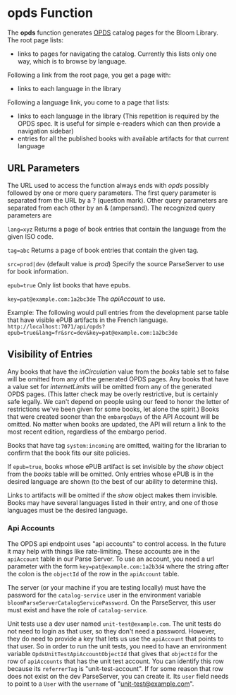 # opds Function

The **opds** function generates [OPDS](https://specs.opds.io/opds-1.2.html) catalog pages for the Bloom Library.
The root page lists:

- links to pages for navigating the catalog.
  Currently this lists only one way, which is to browse by language.

Following a link from the root page, you get a page with:

- links to each language in the library

Following a language link, you come to a page that lists:

- links to each language in the library (This repetition is required by the OPDS spec. It is useful for simple e-readers which can then provide a navigation sidebar)
- entries for all the published books with available artifacts for that current language

## URL Parameters

The URL used to access the function always ends with _opds_ possibly followed by one or more query parameters. The
first query parameter is separated from the URL by a ? (question mark). Other query parameters are separated from
each other by an & (ampersand). The recognized query parameters are

`lang=xyz` Returns a page of book entries that contain the language from the given ISO code.

`tag=abc` Returns a page of book entries that contain the given tag.

`src=prod|dev` (default value is _prod_) Specify the source ParseServer to use for book information.

`epub=true` Only list books that have epubs.

`key=pat@example.com:1a2bc3de` The _apiAccount_ to use.

Example:
The following would pull entries from the development parse table that have visible ePUB artifacts in the French language.
`http://localhost:7071/api/opds?epub=true&lang=fr&src=dev&key=pat@example.com:1a2bc3de`

## Visibility of Entries

Any books that have the _inCirculation_ value from the _books_ table set to false will be omitted from any of the
generated OPDS pages. Any books that have a value set for _internetLimits_ will be omitted from any of the
generated OPDS pages. (This latter check may be overly restrictive, but is certainly safe legally. We can't
depend on people using our feed to honor the letter of restrictions we've been given for some books, let alone
the spirit.) Books that were created sooner than the `embargoDays` of the API Account will be omitted. No matter when books are updated, the API will return a link to the most recent edition, regardless of the embargo period.

Books that have tag `system:incoming` are omitted, waiting for the librarian to confirm that the book fits our site policies.

If `epub=true`, books whose ePUB artifact is set invisible by the _show_ object from the _books_ table
will be omitted. Only entries whose ePUB is in the desired language are shown (to the best of our ability to
determine this).

Links to artifacts will be omitted if the _show_ object makes them invisible. Books may have several languages listed
in their entry, and one of those languages must be the desired language.

### Api Accounts

The OPDS api endpoint uses "api accounts" to control access. In the future it may help with things like rate-limiting. These accounts are in the `apiAccount` table in our Parse Server. To use an account, you need a url parameter with the form `key=pat@example.com:1a2b3d4` where the string after the colon is the `objectId` of the row in the `apiAccount` table.

The server (or your machine if you are testing locally) must have the password for the `catalog-service` user in the environment variable `bloomParseServerCatalogServicePassword`. On the ParseServer, this user must exist and have the role of `catalog-service`.

Unit tests use a dev user named `unit-test@example.com`. The unit tests do not need to login as that user, so they don't need a password. However, they do need to provide a key that lets us use the `apiAccount` that points to that user. So in order to run the unit tests, you need to have an environment variable `OpdsUnitTestApiAccountObjectId` that gives that `objectId` for the row of `apiAccounts` that has the unit test account. You can identify this row because its `referrerTag` is "unit-test-account". If for some reason that row does not exist on the dev ParseServer, you can create it. Its `user` field needs to point to a `User` with the `username` of "unit-test@example.com".

